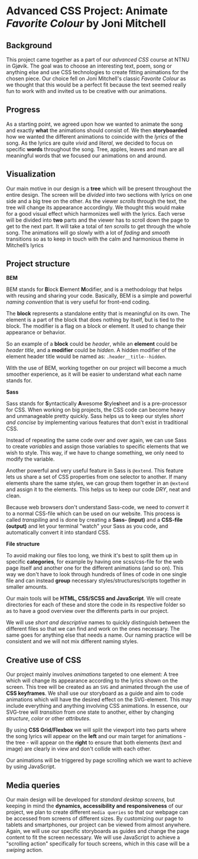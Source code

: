 # Advanced CSS Project: Animate *Favorite Colour* by Joni Mitchell

## Background

This project came together as a part of our *advanced CSS* course at NTNU in Gjøvik. The goal was to choose an interesting text, poem, song or anything else and use CSS technologies to create fitting animations for the chosen piece. Our choice fell on Joni Mitchell's classic *Favorite Colour* as we thought that this would be a perfect fit because the text seemed really fun to work with and invited us to be creative with our animations. 

## Progress

As a starting point, we agreed upon how we wanted to animate the song and exactly **what** the animations should consist of. We then **storyboarded** how we wanted the different animations to coincide with the *lyrics* of the song. As the lyrics are quite *vivid* and *literal*, we decided to focus on specific **words** throughout the song. Tree, apples, leaves and man are all meaningful words that we focused our animations on and around. 

## Visualization

Our main motive in our design is a **tree** which will be present throughout the entire design. The screen will be *divided* into two sections with lyrics on one side and a big tree on the other. As the viewer *scrolls* through the text, the tree will change its appearance accordingly. We thought this would make for a good visual effect which harmonizes well with the lyrics. Each verse will be divided into **two** parts and the viewer has to scroll down the page to get to the next part. It will take a total of *ten scrolls* to get through the whole song. The animations will go slowly with a lot of *fading* and *smooth* transitions so as to keep in touch with the calm and harmonious theme in Mitchell’s lyrics

## Project structure
**BEM**

BEM stands for **B**lock **E**lement **M**odifier, and is a methodology that helps with reusing and sharing your code.
Basically, BEM is a simple and powerful *naming convention* that is very useful for front-end coding.

The **block** represents a standalone entity that is meaningful on its own. The element is a part of the block that does nothing by itself, but is tied to the block.
The modifier is a flag on a block or element. It used to change their appearance or behavior.

So an example of a **block** could be *header*, while an **element** could be *header title*, and a **modifier** could be *hidden*.
A hidden modifier of the element header title would be named as: `.header__title--hidden`. 

With the use of BEM, working together on our project will become a much smoother experience, as it will be easier to understand what each name stands for.

**Sass**

Sass stands for **S**yntactically **A**wesome **S**tyle**s**heet and is a pre-processor for CSS. When working on big projects, the CSS code can become heavy and unmanageable pretty quickly. Sass helps us to keep our styles *short and concise* by implementing various features that don't exist in traditional CSS. 

Instead of repeating the same code over and over again, we can use Sass to create *variables* and assign those variables to specific elements that we wish to style. This way,
if we have to change something, we only need to modify the variable.

Another powerful and very useful feature in Sass is `@extend`. This feature lets us share a set of CSS properties from one selector to another. If many elements share the same styles, we can group them together in an `@extend` and assign it to the elements. This helps us to keep our code *DRY*, neat and clean.

Because web browsers don't understand Sass-code, we need to *convert* it to a normal CSS-file which can be used on our website. This process is called *transpiling* and is done by creating a **Sass- (input)** and a **CSS-file (output)** and let your terminal "watch" your Sass as you code, and automatically convert it into standard CSS.

**File structure**

To avoid making our files too long, we think it's best to split them up in specific **categories**, for example by having one scss/css-file for the web page itself and another one for the different animations (and so on). This way we don't have to look through hundreds of lines of code in one single file and can instead **group** necessary styles/structures/scripts together in smaller amounts. 

Our main tools will be **HTML, CSS/SCSS and JavaScript**. We will create directories for each of these and store the code in its respective folder so as to have a good overview over the differents parts in our project.

We will use *short and descriptive* names to quickly distinguish between the different files so that we can find and work on the ones necessary. The same goes for anything else that needs a name. Our naming practice will be consistent and we will not mix different naming styles.

## Creative use of CSS

Our project mainly involves *animations* targeted to one element: A tree which will change its appearance according to the lyrics shown on the screen. This tree will be created as an `SVG` and animated through the use of **CSS keyframes**. We shall use our storyboard as a guide and aim to code animations which will have the desired effect on the SVG-element. This may include everything and anything involving CSS animations. In essence, our SVG-tree will *transition* from one state to another, either by changing *structure*, *color* or other *attributes*. 

By using **CSS Grid/Flexbox** we will split the viewport into two parts where the song lyrics will appear on the **left** and our main target for animations - the tree - will appear on the **right** to ensure that both elements (text and image) are clearly in view and don't collide with each other.

Our animations will be triggered by page scrolling which we want to achieve by using JavaScript. 

## Media queries

Our main design will be developed for *standard desktop screens*, but keeping in mind the **dynamics, accessibility and responsiveness** of our project, we plan to create different `media queries` so that our webpage can be accessed from screens of different sizes. By customizing our page to tablets and smartphones, our project can be viewed from almost anywhere. Again, we will use our specific storyboards as guides and change the page content to fit the screen necessary. We will use JavaScript to achieve a "scrolling action" specifically for touch screens, which in this case will be a *swiping* action.
